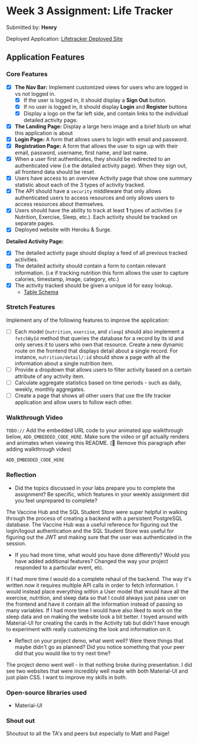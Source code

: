 # Week 3 Assignment: Life Tracker

Submitted by: **Henry**

Deployed Application: [Lifetracker Deployed Site](http://fiery-cook.surge.sh/)

## Application Features

### Core Features

- [X] **The Nav Bar:** Implement customized views for users who are logged in vs not logged in.
  - [X] If the user is logged in, it should display a **Sign Out** button. 
  - [X] If no user is logged in, it should display **Login** and **Register** buttons
  - [X] Display a logo on the far left side, and contain links to the individual detailed activity page. 
- [X] **The Landing Page:** Display a large hero image and a brief blurb on what this application is about
- [X] **Login Page:** A form that allows users to login with email and password.
- [X] **Registration Page:** A form that allows the user to sign up with their email, password, username, first name, and last name.
- [X] When a user first authenticates, they should be redirected to an authenticated view (i.e the detailed activity page). When they sign out, all frontend data should be reset.
- [X] Users have access to an overview Activity page that show one summary statistic about each of the 3 types of activity tracked.
- [X] The API should have a `security` middleware that only allows authenticated users to access resources and only allows users to access resources about themselves. 
- [X] Users should have the ability to track at least **1** types of activities (i.e Nutrition, Exercise, Sleep, etc.). Each activity should be tracked on separate pages.
- [X] Deployed website with Heroku & Surge. 

**Detailed Activity Page:**
- [X] The detailed activity page should display a feed of all previous tracked activities.
- [X] The detailed activity should contain a form to contain relevant information. (i.e if tracking nutrition this form allows the user to capture calories, timestamp, image, category, etc.) 
- [X] The activity tracked should be given a unique id for easy lookup.
  * [Table Schema](https://github.com/rrll3553/LifeTracker/blob/main/api/life-tracker-schema.sql) 

### Stretch Features

Implement any of the following features to improve the application:
- [ ] Each model (`nutrition`, `exercise`, and `sleep`) should also implement a `fetchById` method that queries the database for a record by its id and only serves it to users who own that resource. Create a new dynamic route on the frontend that displays detail about a single record. For instance, `nutrition/detail/:id` should show a page with all the information about a single nutrition item.
- [ ] Provide a dropdown that allows users to filter activity based on a certain attribute of any activity item.
- [ ] Calculate aggregate statistics based on time periods - such as daily, weekly, monthly aggregates.
- [ ] Create a page that shows all other users that use the life tracker application and allow users to follow each other.

### Walkthrough Video

`TODO://` Add the embedded URL code to your animated app walkthrough below, `ADD_EMBEDDED_CODE_HERE`. Make sure the video or gif actually renders and animates when viewing this README. (🚫 Remove this paragraph after adding walkthrough video)

`ADD_EMBEDDED_CODE_HERE`

### Reflection

* Did the topics discussed in your labs prepare you to complete the assignment? Be specific, which features in your weekly assignment did you feel unprepared to complete?

The Vaccine Hub and the SQL Student Store were super helpful in walking through the process of creating a backend with a persistent PostgreSQL database. The Vaccine Hub was a useful reference for figuring out the login/logout authentication and the SQL Student Store was useful for figuring out the JWT and making sure that the user was authenticated in the session.

* If you had more time, what would you have done differently? Would you have added additional features? Changed the way your project responded to a particular event, etc.
  
If I had more time I would do a complete rehaul of the backend. The way it's written now it requires multiple API calls in order to fetch information. I would instead place everything within a User model that would have all the exercise, nutrition, and sleep data so that I could always just pass user on the frontend and have it contain all the information instead of passing so many variables. If I had more time I would have also liked to work on the sleep data and on making the website look a bit better. I toyed around with Material-UI for creating the cards in the Activity tab but didn't have enough to experiment with really customizing the look and information on it. 

* Reflect on your project demo, what went well? Were there things that maybe didn't go as planned? Did you notice something that your peer did that you would like to try next time?

The project demo went well - in that nothing broke during presentation. I did see two websites that were incredibly well made with both Material-UI and just plain CSS. I want to improve my skills in both. 

### Open-source libraries used

- Material-UI

### Shout out

Shoutout to all the TA's and peers but especially to Matt and Paige! 
